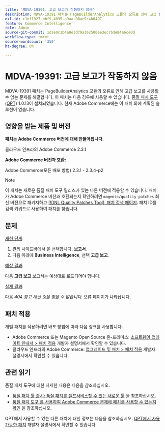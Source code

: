 ```yaml
---
title: 'MDVA-19391: 고급 보고가 작동하지 않음'
description: MDVA-19391 패치는 PageBuilderAnalytics 모듈의 오류로 인해 고급 보고를 사용할 수 없는 문제를 해결합니다. 이 패치는 [Quality Patches Tool (QPT)](https://devdocs.magento.com/guides/v2.4/comp-mgr/patching.html#mqp) 1.0.13이 설치된 경우 사용할 수 있습니다. 현재 Adobe Commerce에는 이 패치 외에 계획된 솔루션이 없습니다.
exl-id: c1ef1027-bbf9-4095-a9aa-08ac9c4b0497
feature: Commerce Intelligence
role: Admin
source-git-commit: 1d2e0c1b4a8e3d79a362500ee3ec7bde84a6ce0d
workflow-type: tm+mt
source-wordcount: '350'
ht-degree: 0%

---
```


# MDVA-19391: 고급 보고가 작동하지 않음

MDVA-19391 패치는 PageBuilderAnalytics 모듈의 오류로 인해 고급 보고를 사용할 수 없는 문제를 해결합니다. 이 패치는 다음 경우에 사용할 수 있습니다. [품질 패치 도구(QPT)](https://devdocs.magento.com/guides/v2.4/comp-mgr/patching.html#mqp) 1.0.13이 설치되었습니다. 현재 Adobe Commerce에는 이 패치 외에 계획된 솔루션이 없습니다.

## 영향을 받는 제품 및 버전

**패치는 Adobe Commerce 버전에 대해 만들어집니다.**

클라우드 인프라의 Adobe Commerce 2.3.1

**Adobe Commerce 버전과 호환:**

Adobe Commerce(모든 배포 방법) 2.3.1 - 2.3.4-p2

>[!NOTE]
>
>이 패치는 새로운 품질 패치 도구 릴리스가 있는 다른 버전에 적용할 수 있습니다. 패치가 Adobe Commerce 버전과 호환되는지 확인하려면 `magento/quality-patches` 최신 버전으로 패키지하고 [[!DNL Quality Patches Tool]: 패치 검색 페이지](https://devdocs.magento.com/quality-patches/tool.html#patch-grid). 패치 ID를 검색 키워드로 사용하여 패치를 찾습니다.

## 문제

<u>재현 단계</u>:

1. 관리 사이드바에서 을 선택합니다. **보고서**.
1. 다음 아래에 **Business Intelligence**, 선택 **고급 보고**.

<u>예상 결과</u>:

다음 **고급 보고** 보고서는 예상대로 로드되어야 합니다.

<u>실제 결과</u>:

다음 *404 찾고 계신 것을 찾을 수 없습니다.* 오류 페이지가 나타납니다.

## 패치 적용

개별 패치를 적용하려면 배포 방법에 따라 다음 링크를 사용합니다.

* Adobe Commerce 또는 Magento Open Source 온-프레미스: [소프트웨어 업데이트 안내서 > 패치 적용](https://devdocs.magento.com/guides/v2.4/comp-mgr/patching/mqp.html) 개발자 설명서에서 확인할 수 있습니다.
* 클라우드 인프라의 Adobe Commerce: [업그레이드 및 패치 > 패치 적용](https://devdocs.magento.com/cloud/project/project-patch.html) 개발자 설명서에서 확인할 수 있습니다.

## 관련 읽기

품질 패치 도구에 대한 자세한 내용은 다음을 참조하십시오.

* [품질 패치 툴 출시: 품질 패치를 셀프서비스할 수 있는 새로운 툴](/help/announcements/adobe-commerce-announcements/magento-quality-patches-released-new-tool-to-self-serve-quality-patches.md) 을 참조하십시오.
* [품질 패치 도구 를 사용하여 Adobe Commerce 문제에 패치를 사용할 수 있는지 확인](/help/support-tools/patches-available-in-qpt-tool/check-patch-for-magento-issue-with-magento-quality-patches.md) 을 참조하십시오.

QPT에서 사용할 수 있는 다른 패치에 대한 정보는 다음을 참조하십시오. [QPT에서 사용 가능한 패치](https://devdocs.magento.com/quality-patches/tool.html#patch-grid) 개발자 설명서에서 확인할 수 있습니다.
